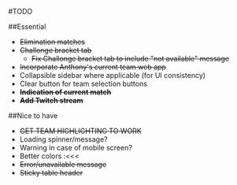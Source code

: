 #TODO

##Essential
- ~~Elimination matches~~
- ~~Challonge bracket tab~~
    + ~~Fix Challonge bracket tab to include "not available" message~~
- ~~Incorporate Anthony's current team web app~~
- Collapsible sidebar where applicable (for UI consistency)
- Clear button for team selection buttons
- ~~**Indication of current match**~~
- ~~**Add Twitch stream**~~

##Nice to have
- ~~GET TEAM HIGHLIGHTING TO WORK~~
- Loading spinner/message?
- Warning in case of mobile screen?
- Better colors :<<<
- ~~Error/unavailable message~~
- ~~Sticky table header~~
